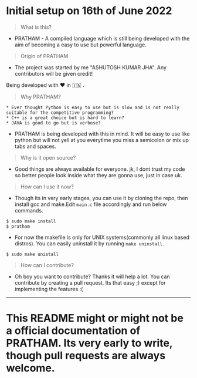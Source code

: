# Initial setup on 16th of June 2022

> What is this?

* PRATHAM - A compiled language which is still being developed with the aim of becoming a easy to use but powerful language. 

> Origin of PRATHAM

* The project was started by me "ASHUTOSH KUMAR JHA". Any contributors will be given credit!

Being developed with ❤️ in 🇮🇳 .

> Why PRATHAM?

    * Ever thought Python is easy to use but is slow and is not really suitable for the competitive programming?
    * C++ is a great choice but is hard to learn?
    * JAVA is good to go but is verbose?
* PRATHAM is being developed with this in mind. It will be easy to use like python but will not yell at you everytime you miss a semicolon or mix up tabs and spaces.

> Why is it open source?

* Good things are always available for everyone. jk, I dont trust my code so better people look inside what they are gonna use, just in case uk.

> How can I use it now?

* Though its in very early stages, you can use it by cloning the repo, then install gcc and make.Edit `main.c` file accordingly and run below commands.

```
$ sudo make install
$ pratham
```
* For now the makefile is only for UNIX systems(commonly all linux based distros). You can easily uninstall it by running `make uninstall`.

```
$ sudo make unistall
```

> How can I contribute?

* Oh boy you want to contribute? Thanks it will help a lot. You can contribute by creating a pull request. Its that easy ;) except for implementing the features :(

***

# This README might or might not be a official documentation of PRATHAM. Its very early to write, though pull requests are always welcome.
